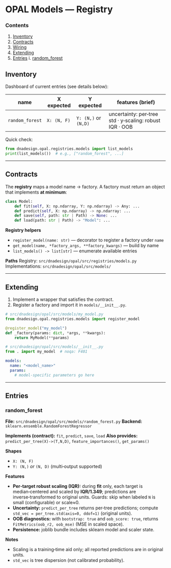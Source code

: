 # OPAL Models — Registry

### Contents

1. [Inventory](#inventory)
2. [Contracts](#contracts)
3. [Wiring](#wiring)
4. [Extending](#extending)
5. [Entries](#entries)
    i. [random\_forest](#random_forest)

## Inventory

Dashboard of current entries (see details below):

| name            | X expected  | Y expected           | features (brief)                                        |
| --------------- | ----------- | -------------------- | ------------------------------------------------------- |
| `random_forest` | `X: (N, F)` | `Y: (N,)` or `(N,D)` | uncertainty: per‑tree std · y‑scaling: robust IQR · OOB |

Quick check:

```python
from dnadesign.opal.registries.models import list_models
print(list_models())  # e.g., ["random_forest", ...]
```

---

## Contracts

The **registry** maps a model name → factory. A factory must return an object that implements **at minimum**:

```python
class Model:
    def fit(self, X: np.ndarray, Y: np.ndarray) -> Any: ...
    def predict(self, X: np.ndarray) -> np.ndarray: ...
    def save(self, path: str | Path) -> None: ...
    def load(path: str | Path) -> "Model": ...
```

**Registry helpers**

* `register_model(name: str)` — decorator to register a factory under `name`
* `get_model(name, *factory_args, **factory_kwargs)` — build by name
* `list_models() -> list[str]` — enumerate available entries

**Paths**
Registry: `src/dnadesign/opal/src/registries/models.py`
Implementations: `src/dnadesign/opal/src/models/`

---

## Extending

1. Implement a wrapper that satisfies the contract.
2. Register a factory and import it in `models/__init__.py`.

```python
# src/dnadesign/opal/src/models/my_model.py
from dnadesign.opal.registries.models import register_model

@register_model("my_model")
def _factory(params: dict, *args, **kwargs):
    return MyModel(**params)
```
```python
# src/dnadesign/opal/src/models/__init__.py
from . import my_model  # noqa: F401
```
```yaml
models:
  name: "<model_name>"
  params:
    # model‑specific parameters go here
```

---

## Entries

### random\_forest

**File:** `src/dnadesign/opal/src/models/random_forest.py`
**Backend:** `sklearn.ensemble.RandomForestRegressor`

**Implements (contract):** `fit`, `predict`, `save`, `load`
**Also provides:** `predict_per_tree(X)->(T,N,D)`, `feature_importances()`, `get_params()`

**Shapes**

* `X: (N, F)`
* `Y: (N,)` *or* `(N, D)` (multi‑output supported)

**Features**

* **Per‑target robust scaling (IQR):** during **fit** only, each target is median‑centered and scaled by **IQR/1.349**; predictions are inverse‑transformed to original units. Guards: skip when labeled `N` is small (configurable) or scale≈0.
* **Uncertainty:** `predict_per_tree` returns per‑tree predictions; compute `std_vec = per_tree.std(axis=0, ddof=1)` (original units).
* **OOB diagnostics:** with `bootstrap: true` and `oob_score: true`, returns `FitMetrics(oob_r2, oob_mse)` (MSE in scaled space).
* **Persistence:** joblib bundle includes sklearn model and scaler state.

**Notes**

* Scaling is a training‑time aid only; all reported predictions are in original units.
* `std_vec` is tree dispersion (not calibrated probability).
